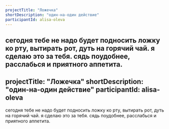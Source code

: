 ```yaml
---
projectTitle: "Ложечка"
shortDescription: "один-на-один действие"
participantId: alisa-oleva
---
```


сегодня тебе не надо будет подносить ложку ко рту, вытирать рот, дуть на горячий чай. я сделаю это за тебя. сядь поудобнее, расслабься и приятного аппетита.
---
projectTitle: "Ложечка"
shortDescription: "один-на-один действие"
participantId: alisa-oleva
---

сегодня тебе не надо будет подносить ложку ко рту, вытирать рот, дуть на горячий чай. я сделаю это за тебя. сядь поудобнее, расслабься и приятного аппетита.
